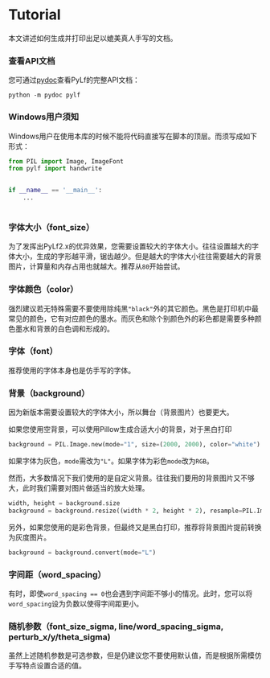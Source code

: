 # Tutorial
本文讲述如何生成并打印出足以媲美真人手写的文档。

### 查看API文档
您可通过[pydoc](https://docs.python.org/3/library/pydoc.html)查看PyLf的完整API文档：
```console
python -m pydoc pylf
```

### Windows用户须知
Windows用户在使用本库的时候不能将代码直接写在脚本的顶层。而须写成如下形式：
```python
from PIL import Image, ImageFont
from pylf import handwrite


if __name__ == '__main__':
    ...
    
```

### 字体大小（font_size）
为了发挥出PyLf2.x的优异效果，您需要设置较大的字体大小。往往设置越大的字体大小，生成的字形越平滑，锯齿越少。但是越大的字体大小往往需要越大的背景图片，计算量和内存占用也就越大。推荐从`80`开始尝试。

### 字体颜色（color）
强烈建议若无特殊需要不要使用除纯黑`"black"`外的其它颜色。黑色是打印机中最常见的颜色，它有对应颜色的墨水。而灰色和除个别颜色外的彩色都是需要多种颜色墨水和背景的白色调和形成的。

### 字体（font）
推荐使用的字体本身也是仿手写的字体。

### 背景（background）
因为新版本需要设置较大的字体大小，所以舞台（背景图片）也要更大。

如果您使用空背景，可以使用Pillow生成合适大小的背景，对于黑白打印
```python
background = PIL.Image.new(mode="1", size=(2000, 2000), color="white")
```
如果字体为灰色，`mode`需改为`"L"`。如果字体为彩色`mode`改为`RGB`。

然而，大多数情况下我们使用的是自定义背景。往往我们要用的背景图片又不够大，此时我们需要对图片做适当的放大处理。
```python
width, height = background.size
background = background.resize((width * 2, height * 2), resample=PIL.Image.LANCZOS)
```

另外，如果您使用的是彩色背景，但最终又是黑白打印，推荐将背景图片提前转换为灰度图片。
```python
background = background.convert(mode="L")
```

### 字间距（word_spacing）
有时，即使`word_spacing == 0`也会遇到字间距不够小的情况。此时，您可以将`word_spacing`设为负数以使得字间距更小。


### 随机参数（font_size_sigma, line/word_spacing_sigma, perturb_x/y/theta_sigma)
虽然上述随机参数是可选参数，但是仍建议您不要使用默认值，而是根据所需模仿手写特点设置合适的值。
